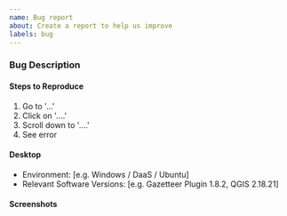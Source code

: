 ```yaml
---
name: Bug report
about: Create a report to help us improve
labels: bug
---
```


<!--
Checklist before submitting

- [ ] Search through existing issue reports to check whether the issue already exists
- [ ] Ensure you are running the latest software release, see https://github.com/linz/gazetteer/releases
- [ ] Check QGIS/plugin log messages for more information.
- [ ] If you can please create a light and self-contained sample dataset to reproduce the issue.
-->

### Bug Description
<!-- A clear and concise description of what the bug is and what you expected to happen. -->

#### Steps to Reproduce
<!-- Steps to reproduce the behavior -->

1. Go to '...'
2. Click on '....'
3. Scroll down to '....'
4. See error

<!-- Try to include any QGIS/plugin log messages -->

#### Desktop
 - Environment: [e.g. Windows / DaaS / Ubuntu]
 - Relevant Software Versions: [e.g. Gazetteer Plugin 1.8.2, QGIS 2.18.21]

#### Screenshots
<!-- If applicable, add screenshots to help explain your problem. -->


<!-- Add an _Assignee_, _Epics_, _Estimate_ and any relevant _Labels_ -->
